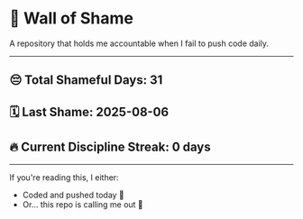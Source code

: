 # 🧱 Wall of Shame

A repository that holds me accountable when I fail to push code daily.

---

## 😔 Total Shameful Days: **31**
## 🗓️ Last Shame: **2025-08-06**
## 🔥 Current Discipline Streak: **0 days**

---

If you're reading this, I either:
- Coded and pushed today 💪
- Or... this repo is calling me out 😤
